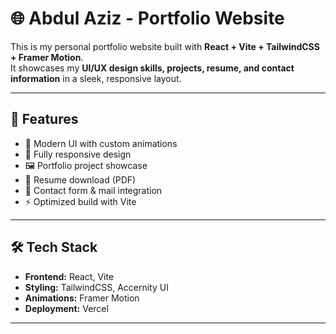 # 🌐 Abdul Aziz - Portfolio Website

This is my personal portfolio website built with **React + Vite + TailwindCSS + Framer Motion**.  
It showcases my **UI/UX design skills, projects, resume, and contact information** in a sleek, responsive layout.

---

## 🚀 Features
- 🎨 Modern UI with custom animations  
- 📱 Fully responsive design  
- 🖼️ Portfolio project showcase  
- 📄 Resume download (PDF)  
- 📧 Contact form & mail integration  
- ⚡ Optimized build with Vite  

---

## 🛠️ Tech Stack
- **Frontend:** React, Vite  
- **Styling:** TailwindCSS, Accernity UI  
- **Animations:** Framer Motion  
- **Deployment:** Vercel  

---


